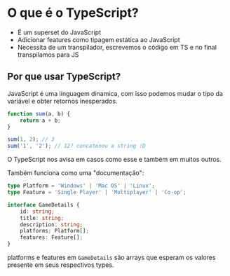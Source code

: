 # O que é o TypeScript?

- É um superset do JavaScript
- Adicionar features como tipagem estática ao JavaScript
- Necessita de um transpilador, escrevemos o código em TS e no final transpilamos para JS

## Por que usar TypeScript?

JavaScript é uma linguagem dinamica, com isso podemos mudar o tipo da variável e obter retornos inesperados.

```javascript
function sum(a, b) {
    return a + b;
}

sum(1, 2); // 3
sum('1', '2'); // 12? concatenou a string :D
```

O TypeScript nos avisa em casos como esse e também em muitos outros.

Também funciona como uma "documentação":

```typescript
type Platform = 'Windows' | 'Mac OS' | 'Linux';
type Feature = 'Single Player' | 'Multiplayer' | 'Co-op';

interface GameDetails {
    id: string;
    title: string;
    description: string;
    platforms: Platform[];
    features: Feature[];
}
```

platforms e features em ```GameDetails``` são arrays que esperam os valores presente em seus respectivos types.